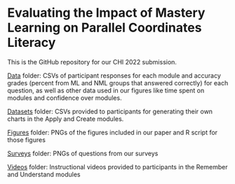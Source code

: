 # Evaluating the Impact of Mastery Learning on Parallel Coordinates Literacy

This is the GitHub repository for our CHI 2022 submission.

<a href="https://github.com/vis-graphics/pcp-literacy/tree/main/data">Data</a> folder: CSVs of participant responses for each module and accuracy grades (percent from ML and NML groups that answered correctly) for each question, as well as other data used in our figures like time spent on modules and confidence over modules.

<a href="https://github.com/vis-graphics/pcp-literacy/tree/main/data">Datasets</a> folder: CSVs provided to participants for generating their own charts in the Apply and Create modules.

<a href="https://github.com/vis-graphics/pcp-literacy/tree/main/data">Figures</a> folder: PNGs of the figures included in our paper and R script for those figures

<a href="https://github.com/vis-graphics/pcp-literacy/tree/main/data">Surveys</a> folder: PNGs of questions from our surveys

<a href="https://github.com/vis-graphics/pcp-literacy/tree/main/data">Videos</a> folder: Instructional videos provided to participants in the Remember and Understand modules
